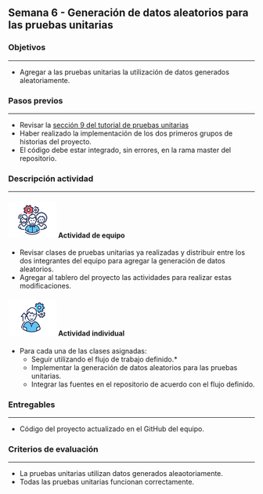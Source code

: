 ## Semana 6  - Generación de datos aleatorios para las pruebas unitarias

### Objetivos
---
* Agregar a las pruebas unitarias la utilización de datos generados aleatoriamente.

### Pasos previos
---

* Revisar la [sección 9 del tutorial de pruebas unitarias](https://misovirtual.virtual.uniandes.edu.co/codelabs/tutorial-unit-test-canciones/index.html?index=..%2F..index#8)
* Haber realizado la implementación de los dos primeros grupos de historias del proyecto. 
* El código debe estar integrado, sin errores, en la rama master del repositorio. 

### Descripción actividad
---

#### ![](./../../assets/images/grupo.png) Actividad de equipo

* Revisar clases de pruebas unitarias ya realizadas y distribuir entre los dos integrantes del equipo para agregar la generación de datos aleatorios.
* Agregar al tablero del proyecto las actividades para realizar estas modificaciones.
 

#### ![](./../../assets/images/individuo.png) Actividad individual

* Para cada una de las clases asignadas: 
    * Seguir utilizando el flujo de trabajo definido.* 
    * Implementar la generación de datos aleatorios para las pruebas unitarias.
    * Integrar las fuentes en el repositorio de acuerdo con el flujo definido. 
  

### Entregables
---
* Código del proyecto actualizado en el GitHub del equipo.

### Criterios de evaluación
---
* La pruebas unitarias utilizan datos generados aleaotoriamente.
* Todas las pruebas unitarias funcionan correctamente. 

